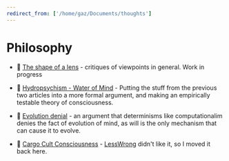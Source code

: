 ```yaml
---
redirect_from: ['/home/gaz/Documents/thoughts']
---
```

# Philosophy

* 📖 [The shape of a lens](lens) - critiques of viewpoints in general. Work in
  progress

* 📄 [Hydropsychism - Water of Mind](hydropsychism) -
  Putting the stuff from the previous two articles into a more formal argument,
  and making an empirically testable theory of consciousness.

* 📃 [Evolution denial](evolution-denial) -
  an argument that determinisms like computationalim denies the fact of
  evolution of mind, as will is the only mechanism that can cause it to evolve.

* 📃 [Cargo Cult Consciousness](cargo-cults) -
  [LessWrong](https://www.lesswrong.com/posts/oFiHwuuS8LAYqRNFh/musings-on-cargo-cult-consciousness)
  didn't like it, so I moved it back here.
